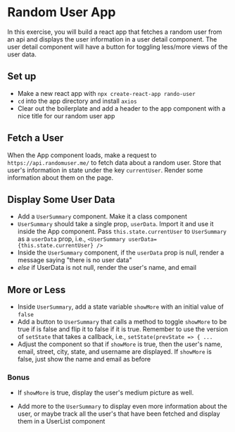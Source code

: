 
# Random User App

In this exercise, you will build a react app that fetches a random user from an api and displays the user information in a user detail component.  The user detail component will have a button for toggling less/more views of the user data.

## Set up

- Make a new react app with `npx create-react-app rando-user`
- `cd` into the app directory and install `axios`
- Clear out the boilerplate and add a header to the app component with a nice title for our random user app

## Fetch a User

When the App component loads, make a request to `https://api.randomuser.me/` to fetch data about a random user. Store that user's information in state under the key `currentUser`. Render some information about them on the page.

## Display Some User Data

- Add a `UserSummary` component.  Make it a class component
- `UserSummary` should take a single prop, `userData`.  Import it and use it inside the App component.  Pass `this.state.currentUser` to `UserSummary` as a `userData` prop, i.e., `<UserSummary userData={this.state.currentUser} />`
- Inside the `UserSummary` component, if the `userData` prop is null, render a message saying "there is no user data"
- *else* if UserData is not null, render the user's name, and email

## More or Less

- Inside `UserSummary`, add a state variable `showMore` with an initial value of `false`
- Add a button to `UserSummary` that calls a method to toggle `showMore` to be true if is false and flip it to false if it is true.  Remember to use the version of `setState` that takes a callback, i.e., `setState(prevState => { ...`
- Adjust the component so that if `showMore` is true, then the user's name, email, street, city, state, and username are displayed.  If `showMore` is false, just show the name and email as before


### Bonus

- If `showMore` is true, display the user's medium picture as well.

- Add more to the `UserSummary` to display even more information about the user, or maybe track all the user's that have been fetched and display them in a UserList component
